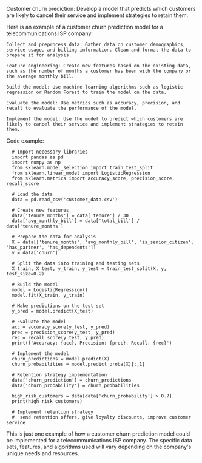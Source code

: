 Customer churn prediction: Develop a model that predicts which customers are likely to cancel their service and implement strategies to retain them.

Here is an example of a customer churn prediction model for a telecommunications ISP company:

    Collect and preprocess data: Gather data on customer demographics, service usage, and billing information. Clean and format the data to prepare it for analysis.

    Feature engineering: Create new features based on the existing data, such as the number of months a customer has been with the company or the average monthly bill.

    Build the model: Use machine learning algorithms such as logistic regression or Random Forest to train the model on the data.

    Evaluate the model: Use metrics such as accuracy, precision, and recall to evaluate the performance of the model.

    Implement the model: Use the model to predict which customers are likely to cancel their service and implement strategies to retain them.

Code example:

      # Import necessary libraries
      import pandas as pd
      import numpy as np
      from sklearn.model_selection import train_test_split
      from sklearn.linear_model import LogisticRegression
      from sklearn.metrics import accuracy_score, precision_score, recall_score

      # Load the data
      data = pd.read_csv('customer_data.csv')

      # Create new features
      data['tenure_months'] = data['tenure'] / 30
      data['avg_monthly_bill'] = data['total_bill'] / data['tenure_months']

      # Prepare the data for analysis
      X = data[['tenure_months', 'avg_monthly_bill', 'is_senior_citizen', 'has_partner', 'has_dependents']]
      y = data['churn']

      # Split the data into training and testing sets
      X_train, X_test, y_train, y_test = train_test_split(X, y, test_size=0.2)

      # Build the model
      model = LogisticRegression()
      model.fit(X_train, y_train)

      # Make predictions on the test set
      y_pred = model.predict(X_test)

      # Evaluate the model
      acc = accuracy_score(y_test, y_pred)
      prec = precision_score(y_test, y_pred)
      rec = recall_score(y_test, y_pred)
      print(f'Accuracy: {acc}, Precision: {prec}, Recall: {rec}')

      # Implement the model
      churn_predictions = model.predict(X)
      churn_probabilities = model.predict_proba(X)[:,1]

      # Retention strategy implementation
      data['churn_prediction'] = churn_predictions
      data['churn_probability'] = churn_probabilities

      high_risk_customers = data[data['churn_probability'] > 0.7]
      print(high_risk_customers)

      # Implement retention strategy
      #  send retention offers, give loyalty discounts, improve customer service 

This is just one example of how a customer churn prediction model could be implemented for a telecommunications ISP company. The specific data sets, features, and algorithms used will vary depending on the company's unique needs and resources.


